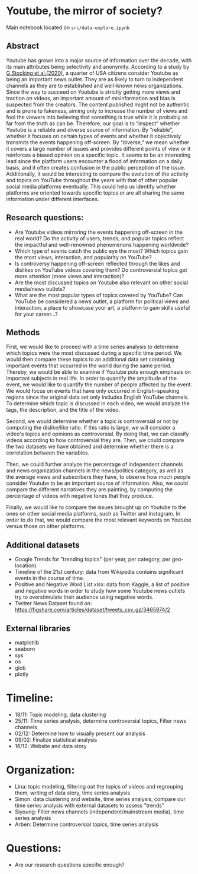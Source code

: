 # Youtube, the mirror of society?

Main notebook located on ```src/data-explore.ipynb```

## Abstract


Youtube has grown into a major source of information over the decade, with its main attributes being selectivity and anonymity. According to a study by [G.Stocking et al.(2020)](https://www.pewresearch.org/journalism/2020/09/28/many-americans-get-news-on-youtube-where-news-organizations-and-independent-producers-thrive-side-by-side/), a quarter of USA citizens consider Youtube as being an important news outlet. They are as likely to turn to independent channels as they are to established and well-known news organizations. Since the way to succeed on Youtube is strictly getting more views and traction on videos, an important amount of misinformation and bias is suspected from the creators. The content published might not be authentic and is prone to fakeness, aiming only to increase the number of views and fool the viewers into believing that something is true while it is probably as far from the truth as can be. 
Therefore, our goal is to “inspect” whether Youtube is a reliable and diverse source of information. By “reliable”, whether it focuses on certain types of events and whether it objectively transmits the events happening off-screen. By “diverse,” we mean whether it covers a large number of issues and provides different points of view or it reinforces a biased opinion on a specific topic. It seems to be an interesting lead since the platform users encounter a flood of information on a daily basis, and it often creates confusion in the public perception of the issue.  Additionally, it would be interesting to compare the evolution of the activity and topics on YouTube throughout the years with that of other popular social media platforms eventually. This could help us identify whether platforms are oriented towards specific topics or are all sharing the same information under different interfaces.


## Research questions: 

- Are Youtube videos mirroring the events happening off-screen in the real world? Do the activity of users, trends, and popular topics reflect the impactful and well-renowned phenomenons happening worldwide?
- Which type of events catch the public eye the most? Which topics gain the most views, interaction, and popularity on YouTube?
- Is controversy happening off-screen reflected through the likes and dislikes on YouTube videos covering them? Do controversial topics get more attention (more views and interaction)?
- Are the most discussed topics on Youtube also relevant on other social media/news outlets?
- What are the most popular types of topics covered by YouTube? Can YouTube be considered a news outlet, a platform for political views and interaction, a place to showcase your art, a platform to gain skills useful for your career...?


## Methods
First, we would like to proceed with a time series analysis to determine which topics were the most discussed during a specific time period. We would then compare these topics to an additional data set containing important events that occurred in the world during the same period. Thereby, we would be able to examine if Youtube puts enough emphasis on important subjects in real life. In order to quantify the amplitude of the event, we would like to quantify the number of people affected by the event. We would focus on events that have only occurred in English-speaking regions since the original data set only includes English YouTube channels. To determine which topic is discussed in each video, we would analyze the tags, the description, and the title of the video. 

Second, we would determine whether a topic is controversial or not by computing the dislike/like ratio. If this ratio is large, we will consider a video's topics and opinions as controversial. By doing that, we can classify videos according to how controversial they are. Then, we could compare the two datasets we have obtained and determine whether there is a correlation between the variables.

Then, we could further analyze the percentage of independent channels and news organization channels in the news/politics category, as well as the average views and subscribers they have, to observe how much people consider Youtube to be an important source of information. Also, we could compare the different narratives they are painting, by computing the percentage of videos with negative tones that they produce.

Finally, we would like to compare the issues brought up on Youtube to the ones on other social media platforms, such as Twitter and Instagram. In order to do that, we would compare the most relevant keywords on Youtube versus those on other platforms. 

## Additional datasets

- Google Trends for "trending topics" (per year, per category, per geo-location)
- Timeline of the 21st century: data from Wikipedia contains significant events in the course of time.
- Positive and Negative Word List.xlsx: data from Kaggle, a list of positive and negative words in order to study how some Youtube news outlets try to overstimulate their audience using negative words. 
- Twitter News Dataset found on: https://figshare.com/articles/dataset/tweets_csv_gz/3465974/2

## External libraries

- matplotlib
- seaborn
- sys
- os
- glob
- plotly

# Timeline:
- 18/11: Topic modeling, data clustering
- 25/11: Time series analysis, determine controversial topics, Filter news channels
- 02/12: Determine how to visually present our analysis
- 09/02: Finalize statistical analysis
- 16/12: Website and data story

# Organization:
- Lina: topic modeling, filtering out the topics of videos and regrouping them, writing of data story, time series analysis
- Simon: data clustering and website, time series analysis, compare our time series analysis with external datasets to assess "trends"
- Siyoung: Filter news channels (independent/mainstream media), time series analysis
- Arben: Determine controversial topics, time series analysis

# Questions:
- Are our research questions specific enough?




